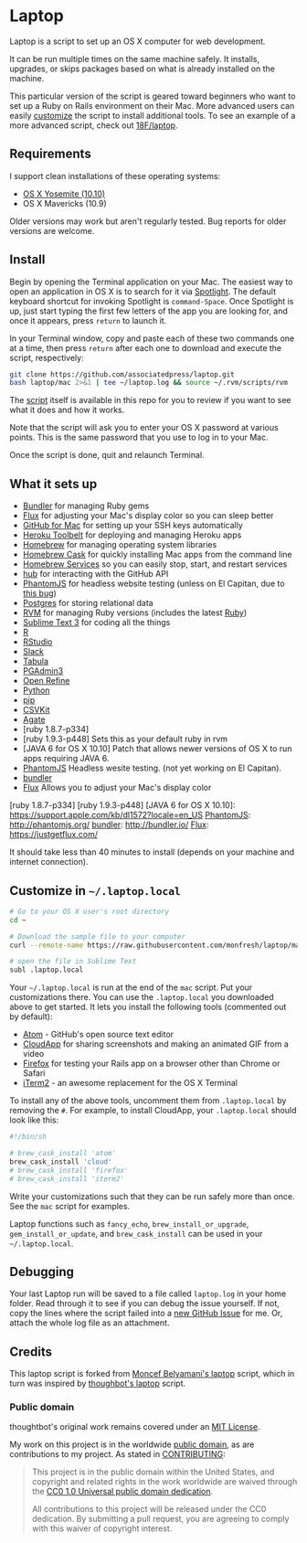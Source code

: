 Laptop
======

Laptop is a script to set up an OS X computer for web development.

It can be run multiple times on the same machine safely. It installs,
upgrades, or skips packages based on what is already installed on the machine.

This particular version of the script is geared toward beginners who want to
set up a Ruby on Rails environment on their Mac. More advanced users can
easily [customize](#customize-in-laptoplocal) the script to install additional
tools. To see an example of a more advanced script, check out
[18F/laptop](https://github.com/18F/laptop).

Requirements
------------

I support clean installations of these operating systems:

* [OS X Yosemite (10.10)](https://www.apple.com/osx/)
* OS X Mavericks (10.9)

Older versions may work but aren't regularly tested. Bug reports for older
versions are welcome.

Install
-------

Begin by opening the Terminal application on your Mac. The easiest way to open
an application in OS X is to search for it via [Spotlight]. The default
keyboard shortcut for invoking Spotlight is `command-Space`. Once Spotlight
is up, just start typing the first few letters of the app you are looking for,
and once it appears, press `return` to launch it.

In your Terminal window, copy and paste each of these two commands one at a
time, then press `return` after each one to download and execute the
script, respectively:

```sh
git clone https://github.com/associatedpress/laptop.git
bash laptop/mac 2>&1 | tee ~/laptop.log && source ~/.rvm/scripts/rvm
```

The [script](https://github.com/associatedpress/laptop/blob/master/mac) itself is
available in this repo for you to review if you want to see what it does
and how it works.

Note that the script will ask you to enter your OS X password at various
points. This is the same password that you use to log in to your Mac.

Once the script is done, quit and relaunch Terminal.

[Spotlight]: https://support.apple.com/en-us/HT204014

What it sets up
---------------

* [Bundler] for managing Ruby gems
* [Flux] for adjusting your Mac's display color so you can sleep better
* [GitHub for Mac] for setting up your SSH keys automatically
* [Heroku Toolbelt] for deploying and managing Heroku apps
* [Homebrew] for managing operating system libraries
* [Homebrew Cask] for quickly installing Mac apps from the command line
* [Homebrew Services] so you can easily stop, start, and restart services
* [hub] for interacting with the GitHub API
* [PhantomJS] for headless website testing (unless on El Capitan, due to
[this bug](https://github.com/Homebrew/homebrew/issues/42249))
* [Postgres] for storing relational data
* [RVM] for managing Ruby versions (includes the latest [Ruby])
* [Sublime Text 3] for coding all the things
* [R]
* [RStudio]
* [Slack]
* [Tabula]
* [PGAdmin3]
* [Open Refine]
* [Python]
* [pip]
* [CSVKit]
* [Agate]
* [ruby 1.8.7-p334]
* [ruby 1.9.3-p448] Sets this as your default ruby in rvm
* [JAVA 6 for OS X 10.10] Patch that allows newer versions of OS X to run apps requiring JAVA 6.
* [PhantomJS] Headless wesite testing. (not yet working on El Capitan).
* [bundler]
* [Flux] Allows you to adjust your Mac's display color

[Bundler]: http://bundler.io/
[Flux]: https://justgetflux.com/
[GitHub for Mac]: https://mac.github.com/
[Heroku Toolbelt]: https://toolbelt.heroku.com/
[Homebrew]: http://brew.sh/
[Homebrew Cask]: http://caskroom.io/
[Homebrew Services]: https://github.com/gapple/homebrew-services
[hub]: https://github.com/github/hub
[PhantomJS]: http://phantomjs.org/
[Postgres]: http://www.postgresql.org/
[Ruby]: https://www.ruby-lang.org/en/
[RVM]: https://github.com/wayneeseguin/rvm
[Sublime Text 3]: http://www.sublimetext.com/3
[R]: https://www.r-project.org/
[RStudio]: https://www.rstudio.com/
[Slack]: https://slack.com/
[Tabula]: https://github.com/tabulapdf/tabula
[PGAdmin3]: http://www.pgadmin.org/
[Open Refine]: https://github.com/OpenRefine
[Python]: https://www.python.org/
[pip]: https://pypi.python.org/pypi/pip
[CSVKit]: https://csvkit.readthedocs.org/en/0.9.1/
[Agate]: http://agate.readthedocs.org/en/1.1.0/install.html
[ruby 1.8.7-p334]
[ruby 1.9.3-p448]
[JAVA 6 for OS X 10.10]: https://support.apple.com/kb/dl1572?locale=en_US
[PhantomJS]: http://phantomjs.org/
[bundler]: http://bundler.io/
[Flux]: https://justgetflux.com/




It should take less than 40 minutes to install (depends on your machine and
internet connection).


Customize in `~/.laptop.local`
------------------------------
```sh
# Go to your OS X user's root directory
cd ~

# Download the sample file to your computer
curl --remote-name https://raw.githubusercontent.com/monfresh/laptop/master/.laptop.local

# open the file in Sublime Text
subl .laptop.local
```

Your `~/.laptop.local` is run at the end of the `mac` script.
Put your customizations there. You can use the `.laptop.local` you downloaded
above to get started. It lets you install the following tools
(commented out by default):

* [Atom] - GitHub's open source text editor
* [CloudApp] for sharing screenshots and making an animated GIF from a video
* [Firefox] for testing your Rails app on a browser other than Chrome or Safari
* [iTerm2] - an awesome replacement for the OS X Terminal

[Atom]: https://atom.io/
[CloudApp]: http://getcloudapp.com/
[Firefox]: https://www.mozilla.org/en-US/firefox/new/
[iTerm2]: http://iterm2.com/

To install any of the above tools, uncomment them from `.laptop.local` by
removing the `#`. For example, to install CloudApp, your `.laptop.local`
should look like this:

```sh
#!/bin/sh

# brew_cask_install 'atom'
brew_cask_install 'cloud'
# brew_cask_install 'firefox'
# brew_cask_install 'iterm2'
```

Write your customizations such that they can be run safely more than once.
See the `mac` script for examples.

Laptop functions such as `fancy_echo`, `brew_install_or_upgrade`,
`gem_install_or_update`, and `brew_cask_install` can be used in your
`~/.laptop.local`.

Debugging
---------

Your last Laptop run will be saved to a file called `laptop.log` in your home
folder. Read through it to see if you can debug the issue yourself. If not,
copy the lines where the script failed into a
[new GitHub Issue](https://github.com/monfresh/laptop/issues/new) for me.
Or, attach the whole log file as an attachment.

Credits
-------

This laptop script is forked from
[Moncef Belyamani's laptop](https://github.com/monfresh/laptop) script, which
in turn was inspired by 
[thoughbot's laptop](https://github.com/thoughtbot/laptop) script.

### Public domain

thoughtbot's original work remains covered under an [MIT License](https://github.com/thoughtbot/laptop/blob/c997c4fb5a986b22d6c53214d8f219600a4561ee/LICENSE).

My work on this project is in the worldwide [public domain](LICENSE.md), as are contributions to my project. As stated in [CONTRIBUTING](CONTRIBUTING.md):

> This project is in the public domain within the United States, and copyright and related rights in the work worldwide are waived through the [CC0 1.0 Universal public domain dedication](https://creativecommons.org/publicdomain/zero/1.0/).
>
> All contributions to this project will be released under the CC0 dedication. By submitting a pull request, you are agreeing to comply with this waiver of copyright interest.
